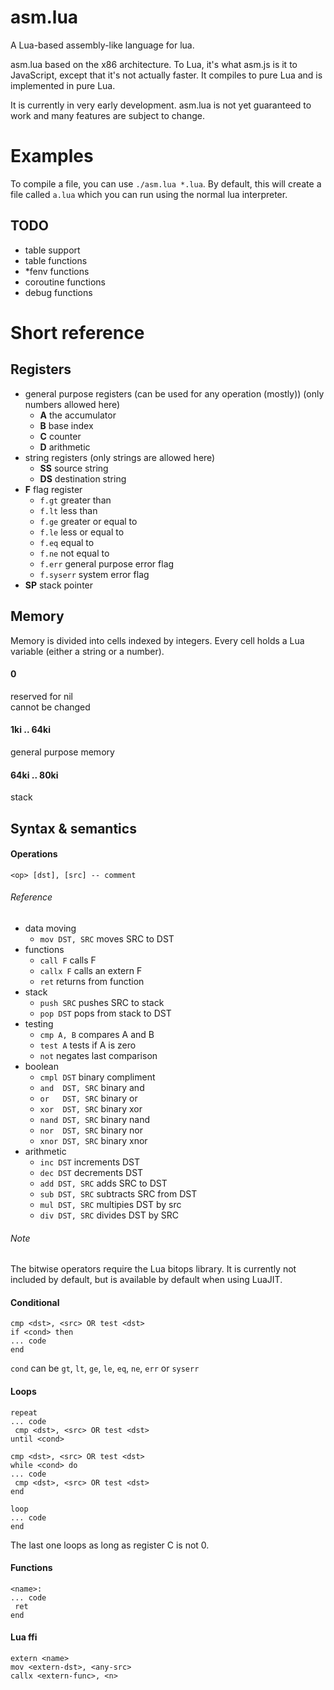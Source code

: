 # asm.lua

A Lua-based assembly-like language for lua.


asm.lua based on the x86 architecture. To Lua, it's what asm.js is it to
JavaScript, except that it's not actually faster. It compiles to pure Lua and is
implemented in pure Lua.

It is currently in very early development. asm.lua is not yet guaranteed to work and
many features are subject to change.

# Examples

To compile a file, you can use `./asm.lua *.lua`. By default, this will create a file called
`a.lua` which you can run using the normal lua interpreter.

## TODO
- table support
 - table functions
 - \*fenv functions
 - coroutine functions
 - debug functions
# Short reference

## Registers

 - general purpose registers (can be used for any operation (mostly)) (only numbers allowed here)
    - **A** the accumulator
    - **B** base index 
    - **C** counter
    - **D** arithmetic
 - string registers (only strings are allowed here)
    - **SS** source string
    - **DS** destination string
 - **F** flag register
    - `f.gt` greater than
    - `f.lt` less than
    - `f.ge` greater or equal to
    - `f.le` less or equal to
    - `f.eq` equal to
    - `f.ne` not equal to
    - `f.err` general purpose error flag
    - `f.syserr` system error flag
 - **SP**  stack pointer

## Memory

Memory is divided into cells indexed by integers. Every cell holds a Lua
variable (either a string or a number).

#### 0
reserved for nil  
cannot be changed

#### 1ki .. 64ki
general purpose memory

#### 64ki .. 80ki
stack

## Syntax & semantics

#### Operations
```
<op> [dst], [src] -- comment
```

###### Reference
 - data moving
    - `mov DST, SRC` moves SRC to DST
 - functions
    - `call F` calls F
    - `callx F` calls an extern F
    - `ret` returns from function
 - stack
    - `push SRC` pushes SRC to stack
    - `pop DST` pops from stack to DST
 - testing
    - `cmp A, B` compares A and B
    - `test A` tests if A is zero
    - `not` negates last comparison
 - boolean
    - `cmpl DST` binary compliment
    - `and  DST, SRC` binary and
    - `or   DST, SRC` binary or
    - `xor  DST, SRC` binary xor
    - `nand DST, SRC` binary nand
    - `nor  DST, SRC` binary nor
    - `xnor DST, SRC` binary xnor
 - arithmetic
    - `inc DST` increments DST
    - `dec DST` decrements DST
    - `add DST, SRC` adds SRC to DST
    - `sub DST, SRC` subtracts SRC from DST
    - `mul DST, SRC` multipies DST by src
    - `div DST, SRC` divides DST by SRC

###### Note

The bitwise operators require the Lua bitops library. It is currently not
included by default, but is available by default when using LuaJIT.

#### Conditional
```
cmp <dst>, <src> OR test <dst>
if <cond> then
... code
end
```

`cond` can be `gt`, `lt`, `ge`, `le`, `eq`, `ne`, `err` or `syserr`

#### Loops
```
repeat
... code
 cmp <dst>, <src> OR test <dst>
until <cond>
```

```
cmp <dst>, <src> OR test <dst>
while <cond> do
... code
 cmp <dst>, <src> OR test <dst>
end
```

```
loop
... code
end
```

The last one loops as long as register C is not 0.

#### Functions
```
<name>:
... code
 ret
end
```

#### Lua ffi
```
extern <name>
mov <extern-dst>, <any-src>
callx <extern-func>, <n>
```
